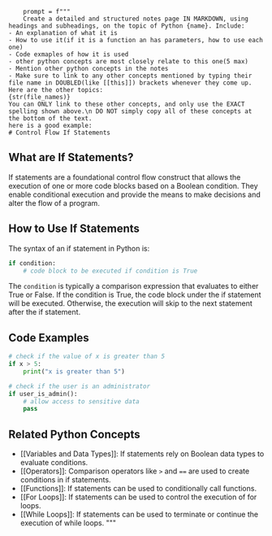         prompt = f"""
        Create a detailed and structured notes page IN MARKDOWN, using headings and subheadings, on the topic of Python {name}. Include:
    - An explanation of what it is
    - How to use it(if it is a function an has parameters, how to use each one)
    - Code exmaples of how it is used
    - other python concepts are most closely relate to this one(5 max)
    - Mention other python concepts in the notes
    - Make sure to link to any other concepts mentioned by typing their file name in DOUBLED(like [[this]]) brackets whenever they come up. Here are the other topics:
    {str(file_names)}
    You can ONLY link to these other concepts, and only use the EXACT spelling shown above.\n DO NOT simply copy all of these concepts at the bottom of the text. 
    here is a good example:
    # Control Flow If Statements

## What are If Statements?
If statements are a foundational control flow construct that allows the execution of one or more code blocks based on a Boolean condition. They enable conditional execution and provide the means to make decisions and alter the flow of a program.

## How to Use If Statements
The syntax of an if statement in Python is:

```python
if condition:
    # code block to be executed if condition is True
```

The `condition` is typically a comparison expression that evaluates to either True or False. If the condition is True, the code block under the if statement will be executed. Otherwise, the execution will skip to the next statement after the if statement.

## Code Examples
```python
# check if the value of x is greater than 5
if x > 5:
    print("x is greater than 5")
```

```python
# check if the user is an administrator
if user_is_admin():
    # allow access to sensitive data
    pass
```

## Related Python Concepts

- [[Variables and Data Types]]: If statements rely on Boolean data types to evaluate conditions.
- [[Operators]]: Comparison operators like `>` and `==` are used to create conditions in if statements.
- [[Functions]]: If statements can be used to conditionally call functions.
- [[For Loops]]: If statements can be used to control the execution of for loops.
- [[While Loops]]: If statements can be used to terminate or continue the execution of while loops.
        """
